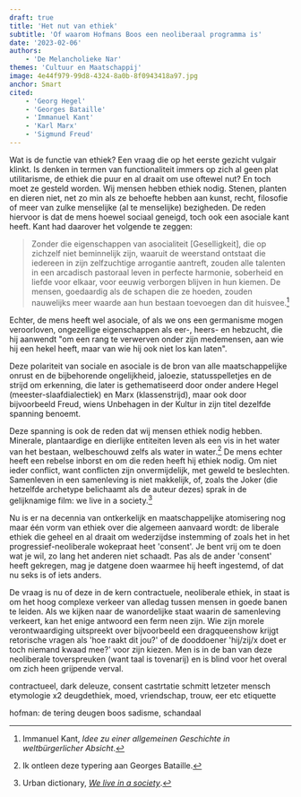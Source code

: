 ```yaml
---
draft: true
title: 'Het nut van ethiek'
subtitle: 'Of waarom Hofmans Boos een neoliberaal programma is'
date: '2023-02-06'
authors:
    - 'De Melancholieke Nar'
themes: 'Cultuur en Maatschappij'
image: 4e44f979-99d8-4324-8a0b-8f0943418a97.jpg
anchor: Smart
cited:
    - 'Georg Hegel'
    - 'Georges Bataille'
    - 'Immanuel Kant'
    - 'Karl Marx'
    - 'Sigmund Freud'
---
```


Wat is de functie van ethiek? Een vraag die op het eerste gezicht vulgair klinkt. Is denken in termen van functionaliteit immers op zich al geen plat utilitarisme, de ethiek die puur en al draait om use oftewel nut? En toch moet ze gesteld worden. Wij mensen hebben ethiek nodig. Stenen, planten en dieren niet, net zo min als ze behoefte hebben aan kunst, recht, filosofie of meer van zulke menselijke (al te menselijke) bezigheden. De reden hiervoor is dat de mens hoewel sociaal geneigd, toch ook een asociale kant heeft. Kant had daarover het volgende te zeggen:

> Zonder die eigenschappen van asocialiteit [Geselligkeit], die op zichzelf niet beminnelijk zijn, waaruit de weerstand ontstaat die iedereen in zijn zelfzuchtige arrogantie aantreft, zouden alle talenten in een arcadisch pastoraal leven in perfecte harmonie, soberheid en liefde voor elkaar, voor eeuwig verborgen blijven in hun kiemen. De mensen, goedaardig als de schapen die ze hoeden, zouden nauwelijks meer waarde aan hun bestaan ​​toevoegen dan dit huisvee.[^1]

Echter, de mens heeft wel asociale, of als we ons een germanisme mogen veroorloven, ongezellige eigenschappen als eer-, heers- en hebzucht, die hij aanwendt "om een ​​rang te verwerven onder zijn medemensen, aan wie hij een hekel heeft, maar van wie hij ook niet los kan laten". 

Deze polariteit van sociale en asociale is de bron van alle maatschappelijke onrust en de bijbehorende ongelijkheid, jaloezie, statusspelletjes en de strijd om erkenning, die later is gethematiseerd door onder andere Hegel (meester-slaafdialectiek) en Marx (klassenstrijd), maar ook door bijvoorbeeld Freud, wiens Unbehagen in der Kultur in zijn titel dezelfde spanning benoemt. 

Deze spanning is ook de reden dat wij mensen ethiek nodig hebben. Minerale, plantaardige en dierlijke entiteiten leven als een vis in het water van het bestaan, welbeschouwd zelfs als water in water.[^2] De mens echter heeft een rebelse inborst en om die reden heeft hij ethiek nodig. Om niet ieder conflict, want conflicten zijn onvermijdelijk, met geweld te beslechten. Samenleven in een samenleving is niet makkelijk, of, zoals the Joker (die hetzelfde archetype belichaamt als de auteur dezes) sprak in de gelijknamige film: we live in a society.[^3]

Nu is er na decennia van ontkerkelijk en maatschappelijke atomisering nog maar één vorm van ethiek over die algemeen aanvaard wordt: de liberale ethiek die geheel en al draait om wederzijdse instemming of zoals het in het progressief-neoliberale wokepraat heet 'consent'. Je bent vrij om te doen wat je wil, zo lang het anderen niet schaadt. Pas als de ander 'consent' heeft gekregen, mag je datgene doen waarmee hij heeft ingestemd, of dat nu seks is of iets anders. 

De vraag is nu of deze in de kern contractuele, neoliberale ethiek, in staat is om het hoog complexe verkeer van alledag tussen mensen in goede banen te leiden. Als we kijken naar de wanordelijke staat waarin de samenleving verkeert, kan het enige antwoord een ferm neen zijn. Wie zijn morele verontwaardiging uitspreekt over bijvoorbeeld een dragqueenshow krijgt retorische vragen als 'hoe raakt dit jou?' of de dooddoener 'hij/zij/x doet er toch niemand kwaad mee?' voor zijn kiezen. Men is in de ban van deze neoliberale toverspreuken (want taal is tovenarij) en is blind voor het overal om zich heen grijpende verval. 

contractueel, dark deleuze, consent
castrtatie schmitt letzeter mensch
etymologie x2
deugdethiek, moed, vriendschap, trouw, eer etc
etiquette

hofman: de tering deugen
boos
sadisme, schandaal

[^1]: Immanuel Kant, *Idee zu einer allgemeinen Geschichte in weltbürgerlicher Absicht*.
[^2]: Ik ontleen deze typering aan Georges Bataille.
[^3]: Urban dictionary, *[We live in a society](https://www.urbandictionary.com/define.php?term=We%20live%20in%20a%20society)*.
